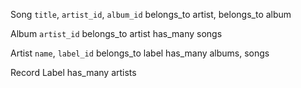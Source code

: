 Song
`title`, `artist_id`, `album_id`
belongs_to artist, belongs_to album

Album
`artist_id`
belongs_to artist
has_many songs

Artist
`name`, `label_id`
belongs_to label
has_many albums, songs

Record Label
has_many artists
